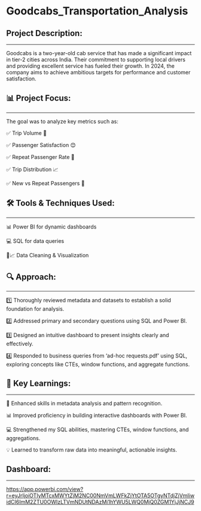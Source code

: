 # Goodcabs_Transportation_Analysis

Project Description:
-----------------------
-----------------------
Goodcabs is a two-year-old cab service that has made a significant impact in tier-2 cities across India. Their commitment to supporting local drivers and providing excellent service has fueled their growth. In 2024, the company aims to achieve ambitious targets for performance and customer satisfaction.

📊 Project Focus:
-------------------------
--------------------------
The goal was to analyze key metrics such as:

✅ Trip Volume 🚖

✅ Passenger Satisfaction 😊

✅ Repeat Passenger Rate 🔄

✅ Trip Distribution 📈

✅ New vs Repeat Passengers 👥

🛠️ Tools & Techniques Used:
------------------------------
-------------------------------
📊 Power BI for dynamic dashboards 

💻 SQL for data queries 

🧹📈 Data Cleaning & Visualization 

🔍 Approach:
-------------------
--------------------
1️⃣ Thoroughly reviewed metadata and datasets to establish a solid foundation for analysis.

2️⃣ Addressed primary and secondary questions using SQL and Power BI.

3️⃣ Designed an intuitive dashboard to present insights clearly and effectively.

4️⃣ Responded to business queries from ‘ad-hoc requests.pdf’ using SQL, exploring concepts like CTEs, window functions, and aggregate functions.

🧠 Key Learnings:
------------------------
------------------------
🔎 Enhanced skills in metadata analysis and pattern recognition.

📊 Improved proficiency in building interactive dashboards with Power BI.

💻 Strengthened my SQL abilities, mastering CTEs, window functions, and aggregations.

💡 Learned to transform raw data into meaningful, actionable insights.

Dashboard:
-------------
--------------
https://app.powerbi.com/view?r=eyJrIjoiOTIyMTcxMWYtZjM2NC00NmVmLWFkZjYtOTA5OTgyNTdjZjVmIiwidCI6ImM2ZTU0OWIzLTVmNDUtNDAzMi1hYWU5LWQ0MjQ0ZGM1YjJjNCJ9
